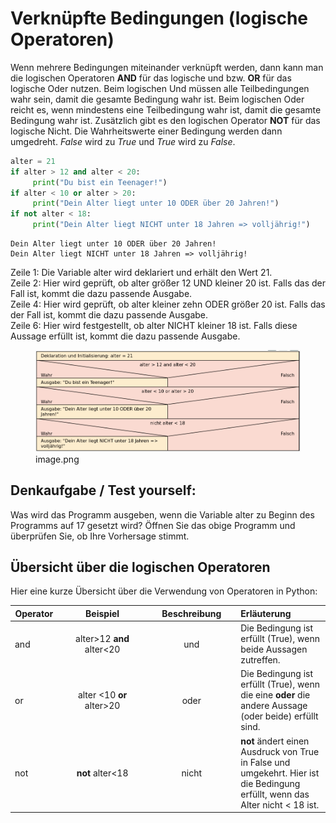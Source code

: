 # Verknüpfte Bedingungen (logische Operatoren)


Wenn mehrere Bedingungen miteinander verknüpft werden, dann kann man die
logischen Operatoren **AND** für das logische und bzw. **OR** für das
logische Oder nutzen. Beim logischen Und müssen alle Teilbedingungen
wahr sein, damit die gesamte Bedingung wahr ist. Beim logischen Oder
reicht es, wenn mindestens eine Teilbedingung wahr ist, damit die
gesamte Bedingung wahr ist. Zusätzlich gibt es den logischen Operator
**NOT** für das logische Nicht. Die Wahrheitswerte einer Bedingung
werden dann umgedreht. *False* wird zu *True* und *True* wird zu
*False*.

``` python
alter = 21
if alter > 12 and alter < 20:
     print("Du bist ein Teenager!")
if alter < 10 or alter > 20:
     print("Dein Alter liegt unter 10 ODER über 20 Jahren!")
if not alter < 18:
     print("Dein Alter liegt NICHT unter 18 Jahren => volljährig!")
```

    Dein Alter liegt unter 10 ODER über 20 Jahren!
    Dein Alter liegt NICHT unter 18 Jahren => volljährig!

Zeile 1: Die Variable alter wird deklariert und erhält den Wert 21.  
Zeile 2: Hier wird geprüft, ob alter größer 12 UND kleiner 20 ist. Falls
das der Fall ist, kommt die dazu passende Ausgabe.  
Zeile 4: Hier wird geprüft, ob alter kleiner zehn ODER größer 20 ist.
Falls das der Fall ist, kommt die dazu passende Ausgabe.  
Zeile 6: Hier wird festgestellt, ob alter NICHT kleiner 18 ist. Falls
diese Aussage erfüllt ist, kommt die dazu passende Ausgabe.

<figure>
<img
src="verknuepfte-Bedingungen_files/figure-markdown_strict/285143f2-78ea-4345-9d41-15ab81210f9f-1-e7a296d9-b5e7-47e6-a72a-51b9c2074c78.png"
alt="image.png" />
<figcaption aria-hidden="true">image.png</figcaption>
</figure>

## Denkaufgabe / Test yourself:

Was wird das Programm ausgeben, wenn die Variable alter zu Beginn des
Programms auf 17 gesetzt wird? Öffnen Sie das obige Programm und
überprüfen Sie, ob Ihre Vorhersage stimmt.

## Übersicht über die logischen Operatoren

Hier eine kurze Übersicht über die Verwendung von Operatoren in Python:

<table style="width:100%;">
<colgroup>
<col style="width: 14%" />
<col style="width: 28%" />
<col style="width: 28%" />
<col style="width: 28%" />
</colgroup>
<thead>
<tr class="header">
<th>Operator</th>
<th style="text-align: center;">Beispiel</th>
<th style="text-align: center;">Beschreibung</th>
<th style="text-align: left;">Erläuterung</th>
</tr>
</thead>
<tbody>
<tr class="odd">
<td>and</td>
<td style="text-align: center;">alter&gt;12 <strong>and</strong>
alter&lt;20</td>
<td style="text-align: center;">und</td>
<td style="text-align: left;">Die Bedingung ist erfüllt (True), wenn
beide Aussagen zutreffen.</td>
</tr>
<tr class="even">
<td>or</td>
<td style="text-align: center;">alter &lt;10 <strong>or</strong>
alter&gt;20</td>
<td style="text-align: center;">oder</td>
<td style="text-align: left;">Die Bedingung ist erfüllt (True), wenn die
eine <strong>oder</strong> die andere Aussage (oder beide) erfüllt
sind.</td>
</tr>
<tr class="odd">
<td>not</td>
<td style="text-align: center;"><strong>not</strong> alter&lt;18</td>
<td style="text-align: center;">nicht</td>
<td style="text-align: left;"><strong>not</strong> ändert einen Ausdruck
von True in False und umgekehrt. Hier ist die Bedingung erfüllt, wenn
das Alter nicht &lt; 18 ist.</td>
</tr>
</tbody>
</table>
